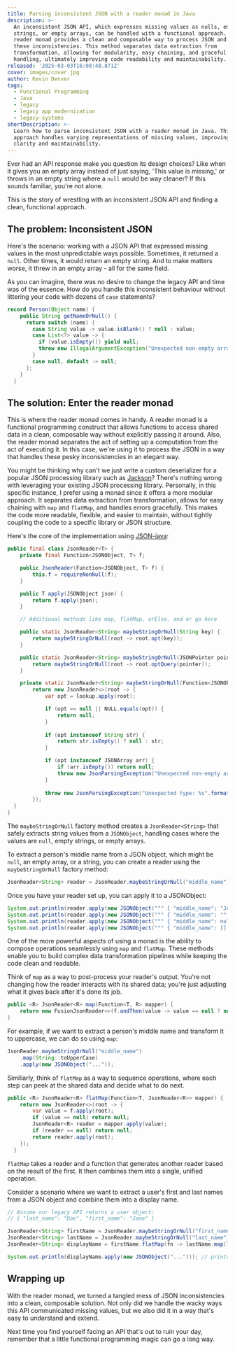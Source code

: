 ```yaml
---
title: Parsing inconsistent JSON with a reader monad in Java
description: >-
  An inconsistent JSON API, which expresses missing values as nulls, empty
  strings, or empty arrays, can be handled with a functional approach. The
  reader monad provides a clean and composable way to process JSON and manage
  these inconsistencies. This method separates data extraction from
  transformation, allowing for modularity, easy chaining, and graceful error
  handling, ultimately improving code readability and maintainability.
released: '2025-03-03T16:08:48.871Z'
cover: images/cover.jpg
author: Kevin Denver
tags:
  - Functional Programming
  - Java
  - legacy
  - legacy app modernization
  - legacy-systems
shortDescription: >-
  Learn how to parse inconsistent JSON with a reader monad in Java. This
  approach handles varying representations of missing values, improving code
  clarity and maintainability.
---
```

Ever had an API response make you question its design choices?
Like when it gives you an empty array instead of just saying, 'This value is missing,' or throws in an empty string where a `null` would be way cleaner?
If this sounds familiar, you're not alone.

This is the story of wrestling with an inconsistent JSON API and finding a clean, functional approach.

## The problem: Inconsistent JSON

Here's the scenario: working with a JSON API that expressed missing values in the most unpredictable ways possible.
Sometimes, it returned a `null`. Other times, it would return an empty string. And to make matters worse, it threw in an empty array - all for the same field.

As you can imagine, there was no desire to change the legacy API and time was of the essence.
How do you handle this inconsistent behaviour without littering your code with dozens of `case` statements?

```java
record Person(Object name) {
    public String getNameOrNull() {
      return switch (name) {
        case String value -> value.isBlank() ? null : value;
        case List<?> value -> {
          if (value.isEmpty()) yield null;
          throw new IllegalArgumentException("Unexpected non-empty array");
        }
        case null, default -> null;
      };
    }
  }
```

## The solution: Enter the reader monad

This is where the reader monad comes in handy.
A reader monad is a functional programming construct that allows functions to access shared data in a clean, composable way without explicitly passing it around.
Also, the reader monad separates the act of setting up a computation from the act of executing it.
In this case, we're using it to process the JSON in a way that handles these pesky inconsistencies in an elegant way.

You might be thinking why can't we just write a custom deserializer for a popular JSON processing library such as [Jackson](https://github.com/FasterXML/jackson-databind)?
There's nothing wrong with leveraging your existing JSON processing library.
Personally, in this specific instance, I prefer using a monad since it offers a more modular approach.
It separates data extraction from transformation, allows for easy chaining with `map` and `flatMap`, and handles errors gracefully.
This makes the code more readable, flexible, and easier to maintain, without tightly coupling the code to a specific library or JSON structure.

Here's the core of the implementation using [JSON-java](https://github.com/stleary/JSON-java):

```java
public final class JsonReader<T> {
    private final Function<JSONObject, T> f;

    public JsonReader(Function<JSONObject, T> f) {
        this.f = requireNonNull(f);
    }

    public T apply(JSONObject json) {
        return f.apply(json);
    }

    // Additional methods like map, flatMap, orElse, and or go here

    public static JsonReader<String> maybeStringOrNull(String key) {
        return maybeStringOrNull(root -> root.opt(key));
    }

    public static JsonReader<String> maybeStringOrNull(JSONPointer pointer) {
        return maybeStringOrNull(root -> root.optQuery(pointer));
    }

    private static JsonReader<String> maybeStringOrNull(Function<JSONObject, Object> lookup) {
        return new JsonReader<>(root -> {
            var opt = lookup.apply(root);

            if (opt == null || NULL.equals(opt)) {
                return null;
            }
            
            if (opt instanceof String str) {
                return str.isEmpty() ? null : str;
            }

            if (opt instanceof JSONArray arr) {
                if (arr.isEmpty()) return null;
                throw new JsonParsingException("Unexpected non-empty array");
            }
            
            throw new JsonParsingException("Unexpected type: %s".formatted(opt.getClass()));
        });
  }
}
```

The `maybeStringOrNull` factory method creates a `JsonReader<String>` that safely extracts string values from a `JSONObject`, handling cases where the values are `null`, empty strings, or empty arrays.

To extract a person's middle name from a JSON object, which might be `null`, an empty array, or a string, you can create a reader using the `maybeStringOrNull` factory method:

```java
JsonReader<String> reader = JsonReader.maybeStringOrNull("middle_name");
```

Once you have your reader set up, you can apply it to a JSONObject:

```java
System.out.println(reader.apply(new JSONObject(""" { "middle_name": "John" } """))); // prints: "John"
System.out.println(reader.apply(new JSONObject(""" { "middle_name": "" } """))); // prints: null
System.out.println(reader.apply(new JSONObject(""" { "middle_name": null } """))); // prints: null
System.out.println(reader.apply(new JSONObject(""" { "middle_name": [] } """))); // prints: null
```

One of the more powerful aspects of using a monad is the ability to compose operations seamlessly using `map` and `flatMap`.
These methods enable you to build complex data transformation pipelines while keeping the code clean and readable.

Think of `map` as a way to post-process your reader's output.
You're not changing how the reader interacts with its shared data; you're just adjusting what it gives back after it's done its job.

```java
public <R> JsonReader<R> map(Function<T, R> mapper) {
    return new FusionJsonReader<>(f.andThen(value -> value == null ? null : mapper.apply(value)));
}
```

For example, if we want to extract a person's middle name and transform it to uppercase, we can do so using `map`:

```java
JsonReader.maybeStringOrNull("middle_name")
    .map(String::toUpperCase)
    .apply(new JSONObject("..."));
```

Similiarly, think of `flatMap` as a way to sequence operations, where each step can peek at the shared data and decide what to do next.

```java
public <R> JsonReader<R> flatMap(Function<T, JsonReader<R>> mapper) {
    return new JsonReader<>(root -> {
        var value = f.apply(root);
        if (value == null) return null;
        JsonReader<R> reader = mapper.apply(value);
        if (reader == null) return null;
        return reader.apply(root);
    });
  }
```

`flatMap` takes a reader and a function that generates another reader based on the result of the first.
It then combines them into a single, unified operation.

Consider a scenario where we want to extract a user's first and last names from a JSON object and combine them into a display name.

```java
// Assume our legacy API returns a user object:
// { "last_name": "Doe", "first_name": "Jane" }

JsonReader<String> firstName = JsonReader.maybeStringOrNull("first_name");
JsonReader<String> lastName = JsonReader.maybeStringOrNull("last_name");
JsonReader<String> displayName = firstName.flatMap(fn -> lastName.map(ln -> fn + " " + ln);

System.out.println(displayName.apply(new JSONObject("..."))); // prints: Jane Doe
```

## Wrapping up

With the reader monad, we turned a tangled mess of JSON inconsistencies into a clean, composable solution.
Not only did we handle the wacky ways this API communicated missing values, but we also did it in a way that's easy to understand and extend.

Next time you find yourself facing an API that's out to ruin your day, remember that a little functional programming magic can go a long way.
